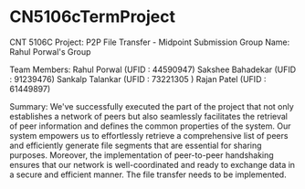 # CN5106cTermProject
CNT 5106C Project: P2P File Transfer - Midpoint Submission
Group Name: Rahul Porwal's Group 

Team Members:
Rahul Porwal (UFID : 44590947)
Sakshee Bahadekar (UFID : 91239476)
Sankalp Talankar (UFID : 73221305 )
Rajan Patel (UFID : 61449897)


Summary:
We've successfully executed the part of the project that not only establishes a network of peers but also seamlessly facilitates the retrieval of peer information and defines the common  properties of the system. Our system empowers us to effortlessly retrieve a comprehensive list of peers and efficiently generate file segments that are essential for sharing purposes. Moreover, the implementation of peer-to-peer handshaking ensures that our network is well-coordinated and ready to exchange data in a secure and efficient manner. The file transfer needs to be implemented.
